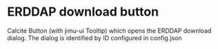 # ERDDAP download button

Calcite Button (with jimu-ui Tooltip) which opens the ERDDAP download dialog. The dialog is identified by ID configured in config.json
